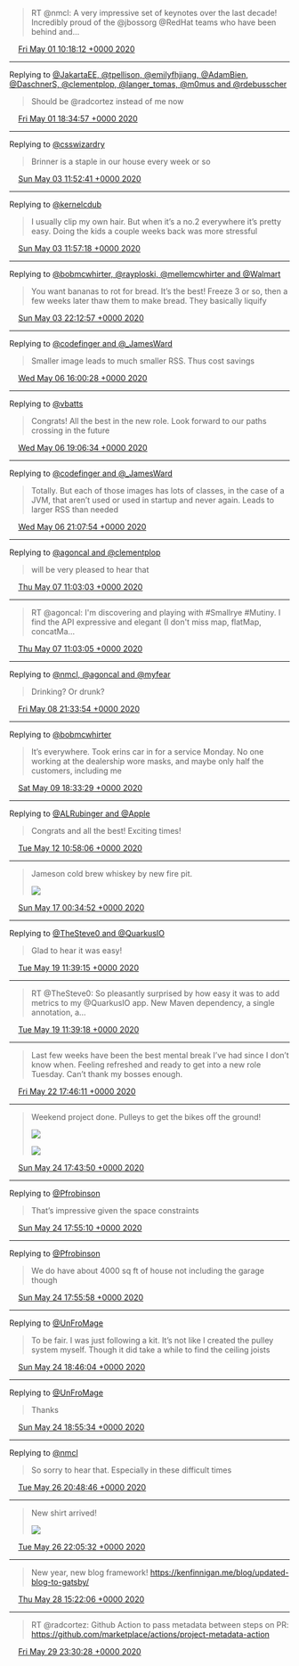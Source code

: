 > RT @nmcl: A very impressive set of keynotes over the last decade! Incredibly proud of the @jbossorg @RedHat teams who have been behind and…

<img src="/images/twitter/media/tweet.ico" width="12" /> [Fri May 01 10:18:12 +0000 2020](https://twitter.com/kenfinnigan/status/1256166019397230592)

----

Replying to [@JakartaEE, @tpellison, @emilyfhjiang, @AdamBien, @DaschnerS, @clementplop, @langer_tomas, @m0mus and @rdebusscher](https://twitter.com/JakartaEE/status/1256284551095226369)

> Should be @radcortez instead of me now

<img src="/images/twitter/media/tweet.ico" width="12" /> [Fri May 01 18:34:57 +0000 2020](https://twitter.com/kenfinnigan/status/1256291032569913348)

----

Replying to [@csswizardry](https://twitter.com/csswizardry/status/1256665584965685249)

> Brinner is a staple in our house every week or so

<img src="/images/twitter/media/tweet.ico" width="12" /> [Sun May 03 11:52:41 +0000 2020](https://twitter.com/kenfinnigan/status/1256914573673877504)

----

Replying to [@kernelcdub](https://twitter.com/kernelcdub/status/1256763623499862017)

> I usually clip my own hair. But when it’s a no.2 everywhere it’s pretty easy. Doing the kids a couple weeks back was more stressful

<img src="/images/twitter/media/tweet.ico" width="12" /> [Sun May 03 11:57:18 +0000 2020](https://twitter.com/kenfinnigan/status/1256915737593163777)

----

Replying to [@bobmcwhirter, @rayploski, @mellemcwhirter and @Walmart](https://twitter.com/bobmcwhirter/status/1257047941321240577)

> You want bananas to rot for bread. It’s the best! Freeze 3 or so, then a few weeks later thaw them to make bread. They basically liquify

<img src="/images/twitter/media/tweet.ico" width="12" /> [Sun May 03 22:12:57 +0000 2020](https://twitter.com/kenfinnigan/status/1257070669076017153)

----

Replying to [@codefinger and @_JamesWard](https://twitter.com/codefinger/status/1258063226354491392)

> Smaller image leads to much smaller RSS. Thus cost savings

<img src="/images/twitter/media/tweet.ico" width="12" /> [Wed May 06 16:00:28 +0000 2020](https://twitter.com/kenfinnigan/status/1258064092784463872)

----

Replying to [@vbatts](https://twitter.com/vbatts/status/1258090753148018688)

> Congrats! All the best in the new role. Look forward to our paths crossing in the future

<img src="/images/twitter/media/tweet.ico" width="12" /> [Wed May 06 19:06:34 +0000 2020](https://twitter.com/kenfinnigan/status/1258110928106725376)

----

Replying to [@codefinger and @_JamesWard](https://twitter.com/codefinger/status/1258137125079470080)

> Totally. But each of those images has lots of classes, in the case of a JVM, that aren’t used or used in startup and never again. Leads to larger RSS than needed

<img src="/images/twitter/media/tweet.ico" width="12" /> [Wed May 06 21:07:54 +0000 2020](https://twitter.com/kenfinnigan/status/1258141462031740933)

----

Replying to [@agoncal and @clementplop](https://twitter.com/agoncal/status/1258300513461899269)

> will be very pleased to hear that

<img src="/images/twitter/media/tweet.ico" width="12" /> [Thu May 07 11:03:03 +0000 2020](https://twitter.com/kenfinnigan/status/1258351633249034241)

----

> RT @agoncal: I'm discovering and playing with #Smallrye #Mutiny. I find the API expressive and elegant (I don't miss map, flatMap, concatMa…

<img src="/images/twitter/media/tweet.ico" width="12" /> [Thu May 07 11:03:05 +0000 2020](https://twitter.com/kenfinnigan/status/1258351644892434432)

----

Replying to [@nmcl, @agoncal and @myfear](https://twitter.com/nmcl/status/1258859891202101249)

> Drinking? Or drunk?

<img src="/images/twitter/media/tweet.ico" width="12" /> [Fri May 08 21:33:54 +0000 2020](https://twitter.com/kenfinnigan/status/1258872781988642817)

----

Replying to [@bobmcwhirter](https://twitter.com/bobmcwhirter/status/1259189486271037441)

> It’s everywhere. Took erins car in for a service Monday. No one working at the dealership wore masks, and maybe only half the customers, including me

<img src="/images/twitter/media/tweet.ico" width="12" /> [Sat May 09 18:33:29 +0000 2020](https://twitter.com/kenfinnigan/status/1259189765548711938)

----

Replying to [@ALRubinger and @Apple](https://twitter.com/ALRubinger/status/1260108037945098241)

> Congrats and all the best! Exciting times!

<img src="/images/twitter/media/tweet.ico" width="12" /> [Tue May 12 10:58:06 +0000 2020](https://twitter.com/kenfinnigan/status/1260162329716588545)

----

> Jameson cold brew whiskey by new fire pit. 
> 
> ![](/images/twitter/media/1261817427429601280-EYLgQnhWkAESaGT.jpg)

<img src="/images/twitter/media/tweet.ico" width="12" /> [Sun May 17 00:34:52 +0000 2020](https://twitter.com/kenfinnigan/status/1261817427429601280)

----

Replying to [@TheSteve0 and @QuarkusIO](https://twitter.com/TheSteve0/status/1262483668397744128)

> Glad to hear it was easy!

<img src="/images/twitter/media/tweet.ico" width="12" /> [Tue May 19 11:39:15 +0000 2020](https://twitter.com/kenfinnigan/status/1262709399547793408)

----

> RT @TheSteve0: So pleasantly surprised by how easy it was to add metrics to my @QuarkusIO app. New Maven dependency, a single annotation, a…

<img src="/images/twitter/media/tweet.ico" width="12" /> [Tue May 19 11:39:18 +0000 2020](https://twitter.com/kenfinnigan/status/1262709411212079106)

----

> Last few weeks have been the best mental break I’ve had since I don’t know when. Feeling refreshed and ready to get into a new role Tuesday. Can’t thank my bosses enough.

<img src="/images/twitter/media/tweet.ico" width="12" /> [Fri May 22 17:46:11 +0000 2020](https://twitter.com/kenfinnigan/status/1263888904622673921)

----

> Weekend project done. Pulleys to get the bikes off the ground! 
> 
> ![](/images/twitter/media/1264613090861223937-EYzO5kwXsAcEhJD.jpg)
> 
> ![](/images/twitter/media/1264613090861223937-EYzO5kxWAAUqhse.jpg)

<img src="/images/twitter/media/tweet.ico" width="12" /> [Sun May 24 17:43:50 +0000 2020](https://twitter.com/kenfinnigan/status/1264613090861223937)

----

Replying to [@Pfrobinson](https://twitter.com/Pfrobinson/status/1264614859708272645)

> That’s impressive given the space constraints

<img src="/images/twitter/media/tweet.ico" width="12" /> [Sun May 24 17:55:10 +0000 2020](https://twitter.com/kenfinnigan/status/1264615939863130113)

----

Replying to [@Pfrobinson](https://twitter.com/Pfrobinson/status/1264614859708272645)

> We do have about 4000 sq ft of house not including the garage though

<img src="/images/twitter/media/tweet.ico" width="12" /> [Sun May 24 17:55:58 +0000 2020](https://twitter.com/kenfinnigan/status/1264616143471476737)

----

Replying to [@UnFroMage](https://twitter.com/UnFroMage/status/1264623428570669062)

> To be fair. I was just following a kit. It’s not like I created the pulley system myself. Though it did take a while to find the ceiling joists

<img src="/images/twitter/media/tweet.ico" width="12" /> [Sun May 24 18:46:04 +0000 2020](https://twitter.com/kenfinnigan/status/1264628748864950274)

----

Replying to [@UnFroMage](https://twitter.com/UnFroMage/status/1264628905312387072)

> Thanks

<img src="/images/twitter/media/tweet.ico" width="12" /> [Sun May 24 18:55:34 +0000 2020](https://twitter.com/kenfinnigan/status/1264631141136510978)

----

Replying to [@nmcl](https://twitter.com/nmcl/status/1265323539302883329)

> So sorry to hear that. Especially in these difficult times

<img src="/images/twitter/media/tweet.ico" width="12" /> [Tue May 26 20:48:46 +0000 2020](https://twitter.com/kenfinnigan/status/1265384405075480579)

----

> New shirt arrived! 
> 
> ![](/images/twitter/media/1265403724383617024-EY-d-b3WAAAPpBH.jpg)

<img src="/images/twitter/media/tweet.ico" width="12" /> [Tue May 26 22:05:32 +0000 2020](https://twitter.com/kenfinnigan/status/1265403724383617024)

----

> New year, new blog framework! https://kenfinnigan.me/blog/updated-blog-to-gatsby/

<img src="/images/twitter/media/tweet.ico" width="12" /> [Thu May 28 15:22:06 +0000 2020](https://twitter.com/kenfinnigan/status/1266026972561506305)

----

> RT @radcortez: Github Action to pass metadata between steps on PR: https://github.com/marketplace/actions/project-metadata-action

<img src="/images/twitter/media/tweet.ico" width="12" /> [Fri May 29 23:30:28 +0000 2020](https://twitter.com/kenfinnigan/status/1266512261960654851)